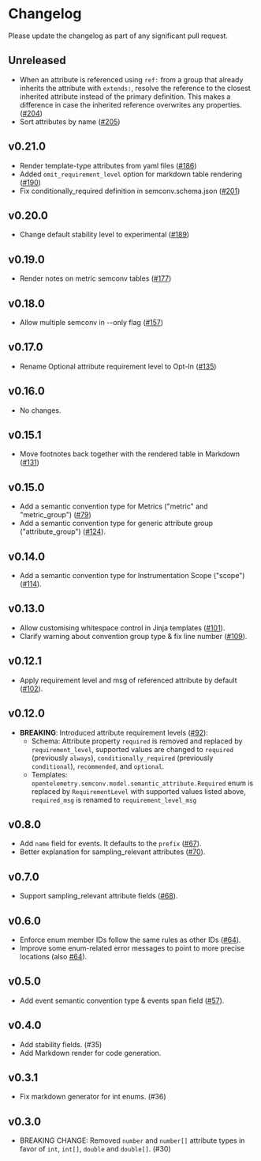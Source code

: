 # Changelog

Please update the changelog as part of any significant pull request.

## Unreleased

- When an attribute is referenced using `ref:` from a group that already inherits the attribute with `extends:`, resolve the reference to the closest inherited attribute instead of the primary definition. This makes a difference in case the inherited reference overwrites any properties.
  ([#204](https://github.com/open-telemetry/build-tools/pull/204))
- Sort attributes by name
  ([#205](https://github.com/open-telemetry/build-tools/pull/205))

## v0.21.0

- Render template-type attributes from yaml files
  ([#186](https://github.com/open-telemetry/build-tools/pull/186))
- Added `omit_requirement_level` option for markdown table rendering
  ([#190](https://github.com/open-telemetry/build-tools/pull/190))
- Fix conditionally_required definition in semconv.schema.json
  ([#201](https://github.com/open-telemetry/build-tools/pull/201))

## v0.20.0

- Change default stability level to experimental
  ([#189](https://github.com/open-telemetry/build-tools/pull/189))

## v0.19.0

- Render notes on metric semconv tables
  ([#177](https://github.com/open-telemetry/build-tools/pull/177))

## v0.18.0

- Allow multiple semconv in --only flag
  ([#157](https://github.com/open-telemetry/build-tools/pull/157))

## v0.17.0

- Rename Optional attribute requirement level to Opt-In
  ([#135](https://github.com/open-telemetry/build-tools/pull/135))

## v0.16.0

- No changes.

## v0.15.1

- Move footnotes back together with the rendered table in Markdown
  ([#131](https://github.com/open-telemetry/build-tools/pull/131))

## v0.15.0

- Add a semantic convention type for Metrics ("metric" and "metric_group")
  ([#79](https://github.com/open-telemetry/build-tools/pull/79))
- Add a semantic convention type for generic attribute group ("attribute_group")
  ([#124](https://github.com/open-telemetry/build-tools/pull/124)).

## v0.14.0

- Add a semantic convention type for Instrumentation Scope ("scope")
  ([#114](https://github.com/open-telemetry/build-tools/pull/114)).

## v0.13.0

- Allow customising whitespace control in Jinja templates
  ([#101](https://github.com/open-telemetry/build-tools/pull/101)).
- Clarify warning about convention group type & fix line number
  ([#109](https://github.com/open-telemetry/build-tools/pull/109)).

## v0.12.1

- Apply requirement level and msg of referenced attribute by default ([#102](https://github.com/open-telemetry/build-tools/pull/102)).

## v0.12.0

- **BREAKING**: Introduced attribute requirement levels ([#92](https://github.com/open-telemetry/build-tools/pull/92)):
  - Schema: Attribute property `required` is removed and replaced by `requirement_level`, supported values are changed to `required` (previously `always`), `conditionally_required` (previously `conditional`), `recommended`, and `optional`.
  - Templates: `opentelemetry.semconv.model.semantic_attribute.Required` enum is replaced by `RequirementLevel` with supported values listed above, `required_msg` is renamed to `requirement_level_msg`

## v0.8.0

- Add `name` field for events. It defaults to the `prefix`
  ([#67](https://github.com/open-telemetry/build-tools/pull/67)).
- Better explanation for sampling_relevant attributes
  ([#70](https://github.com/open-telemetry/build-tools/pull/70)).

## v0.7.0

- Support sampling_relevant attribute fields
  ([#68](https://github.com/open-telemetry/build-tools/pull/68)).

## v0.6.0

- Enforce enum member IDs follow the same rules as other IDs
  ([#64](https://github.com/open-telemetry/build-tools/pull/64)).
- Improve some enum-related error messages to point to more precise
  locations
  (also [#64](https://github.com/open-telemetry/build-tools/pull/64)).

## v0.5.0

- Add event semantic convention type & events span field
  ([#57](https://github.com/open-telemetry/build-tools/pull/57)).

## v0.4.0

- Add stability fields. (#35)
- Add Markdown render for code generation.

## v0.3.1

- Fix markdown generator for int enums. (#36)

## v0.3.0

- BREAKING CHANGE: Removed `number` and `number[]` attribute types in favor of `int`, `int[]`, `double` and `double[]`. (#30)
